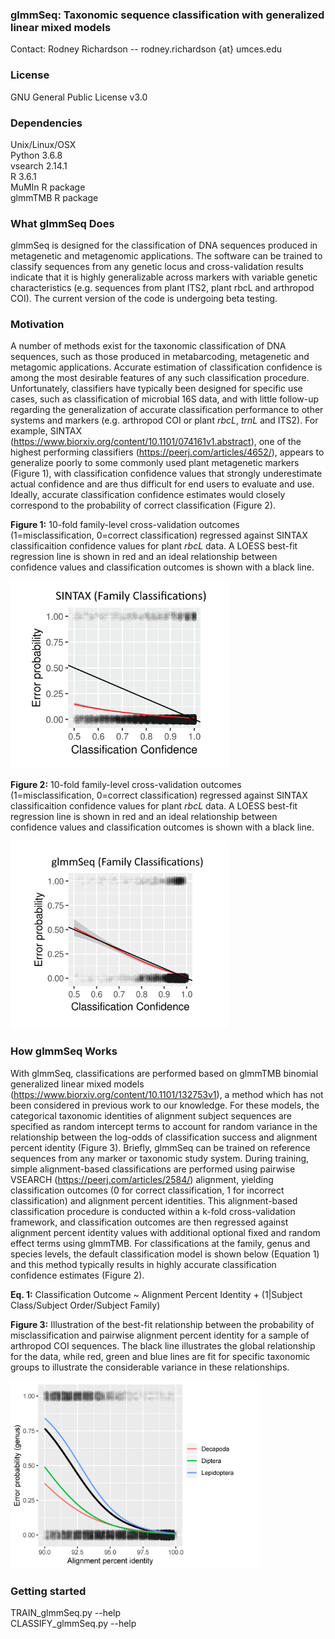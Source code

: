 ### glmmSeq: Taxonomic sequence classification with generalized linear mixed models

Contact: Rodney Richardson -- rodney.richardson {at} umces.edu

### License
GNU General Public License v3.0

### Dependencies

Unix/Linux/OSX  
Python 3.6.8  
vsearch 2.14.1  
R 3.6.1  
MuMIn R package  
glmmTMB R package  

### What glmmSeq Does
glmmSeq is designed for the classification of DNA sequences produced in metagenetic and metagenomic applications. The software can be trained to classify sequences from any genetic locus and cross-validation results indicate that it is highly generalizable across markers with variable genetic characteristics (e.g. sequences from plant ITS2, plant rbcL and arthropod COI). The current version of the code is undergoing beta testing.

### Motivation
A number of methods exist for the taxonomic classification of DNA sequences, such as those produced in metabarcoding, metagenetic and metagomic applications. Accurate estimation of classification confidence is among the most desirable features of any such classification procedure. Unfortunately, classifiers have typically been designed for specific use cases, such as classification of microbial 16S data, and with little follow-up regarding the generalization of accurate classification performance to other systems and markers (e.g. arthropod COI or plant *rbcL*, *trnL* and ITS2). For example, SINTAX (https://www.biorxiv.org/content/10.1101/074161v1.abstract), one of the highest performing classifiers (https://peerj.com/articles/4652/), appears to generalize poorly to some commonly used plant metagenetic markers (Figure 1), with classification confidence values that strongly underestimate actual confidence and are thus difficult for end users to evaluate and use. Ideally, accurate classification confidence estimates would closely correspond to the probability of correct classification (Figure 2).

**Figure 1:** 10-fold family-level cross-validation outcomes (1=misclassification, 0=correct classification) regressed against SINTAX classificaition confidence values for plant *rbcL* data. A LOESS best-fit regression line is shown in red and an ideal relationship between confidence values and classification outcomes is shown with a black line. 
  
<img src="https://github.com/RTRichar/glmmSeq/blob/master/Figures/Sintax.png" width="350" height="300">

**Figure 2:** 10-fold family-level cross-validation outcomes (1=misclassification, 0=correct classification) regressed against SINTAX classificaition confidence values for plant *rbcL* data. A LOESS best-fit regression line is shown in red and an ideal relationship between confidence values and classification outcomes is shown with a black line. 
  
<img src="https://github.com/RTRichar/glmmSeq/blob/master/Figures/glmmSeq.png" width="350" height="300">

### How glmmSeq Works
With glmmSeq, classifications are performed based on glmmTMB binomial generalized linear mixed models (https://www.biorxiv.org/content/10.1101/132753v1), a method which has not been considered in previous work to our knowledge. For these models, the categorical taxonomic identities of alignment subject sequences are specified as random intercept terms to account for random variance in the relationship between the log-odds of classification success and alignment percent identity (Figure 3). Briefly, glmmSeq can be trained on reference sequences from any marker or taxonomic study system. During training, simple alignment-based classifications are performed using pairwise VSEARCH (https://peerj.com/articles/2584/) alignment, yielding classification outcomes (0 for correct classification, 1 for incorrect classification) and alignment percent identities. This alignment-based classification procedure is conducted within a k-fold cross-validation framework, and classification outcomes are then regressed against alignment percent identity values with additional optional fixed and random effect terms using glmmTMB. For classifications at the family, genus and species levels, the default classification model is shown below (Equation 1) and this method typically results in highly accurate classification confidence estimates (Figure 2).
  
**Eq. 1:** Classification Outcome ~ Alignment Percent Identity + (1|Subject Class/Subject Order/Subject Family)
  
**Figure 3:** Illustration of the best-fit relationship between the probability of misclassification and pairwise alignment percent identity for a sample of arthropod COI sequences. The black line illustrates the global relationship for the data, while red, green and blue lines are fit for specific taxonomic groups to illustrate the considerable variance in these relationships.

<img src="https://github.com/RTRichar/glmmSeq/blob/master/Figures/MotivationalPlot.png" width="400" height="300">

### Getting started

TRAIN_glmmSeq.py --help  
CLASSIFY_glmmSeq.py --help
